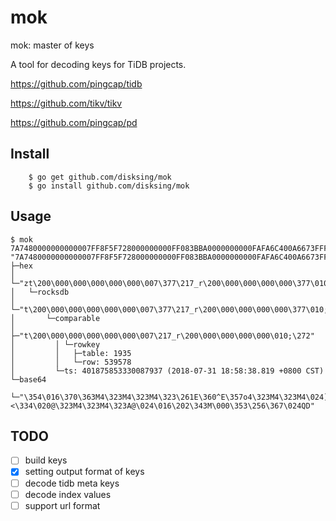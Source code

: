 # mok
mok: master of keys

A tool for decoding keys for TiDB projects.

https://github.com/pingcap/tidb

https://github.com/tikv/tikv

https://github.com/pingcap/pd

## Install
```
    $ go get github.com/disksing/mok
    $ go install github.com/disksing/mok
```

## Usage
```
$ mok 7A7480000000000007FF8F5F728000000000FF083BBA0000000000FAFA6C400A6673FFFE
"7A7480000000000007FF8F5F728000000000FF083BBA0000000000FAFA6C400A6673FFFE"
├─hex
│ └─"zt\200\000\000\000\000\000\007\377\217_r\200\000\000\000\000\377\010;\272\000\000\000\000\000\372\372l@\nfs\377\376"
│   └─rocksdb
│     └─"t\200\000\000\000\000\000\007\377\217_r\200\000\000\000\000\377\010;\272\000\000\000\000\000\372\372l@\nfs\377\376"
│       └─comparable
│         ├─"t\200\000\000\000\000\000\007\217_r\200\000\000\000\000\010;\272"
│         │ └─rowkey
│         │   ├─table: 1935
│         │   └─row: 539578
│         └─ts: 401875853330087937 (2018-07-31 18:58:38.819 +0800 CST)
└─base64
  └─"\354\016\370\363M4\323M4\323M4\323\261E\360^E\357o4\323M4\323M4\024]<\334\020@\323M4\323M4\323A@\024\016\202\343M\000\353\256\367\024QD"
```

## TODO

- [ ] build keys
- [x] setting output format of keys
- [ ] decode tidb meta keys
- [ ] decode index values
- [ ] support url format
